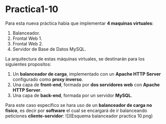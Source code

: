 # Practica1-10

Para esta nueva práctica habia que implementar **4 maquinas virtuales**:

1. Balanceador.
2. Frontal Web 1.
3. Frontal Web 2.
4. Servidor de Base de Datos MySQL.

La arquitectura de estas máquinas virtuales, se destinarán para los siguientes propositos:

1. Un **balanceador de carga**, implementado con un **Apache HTTP Server** configurado como **proxy inverso**.
2. Una capa de **front-end**, formada por **dos servidores web** con **Apache HTTP Server**.
3. Una capa de **back-end**, formada por un servidor **MySQL**.

Para este caso específico se hara uso de un **balanceador de carga no fisico**, es decir por **software** el cual se encargará de ir balanceando peticiones **cliente-servidor**:
![](Esquema balanceador practica 10.png)


